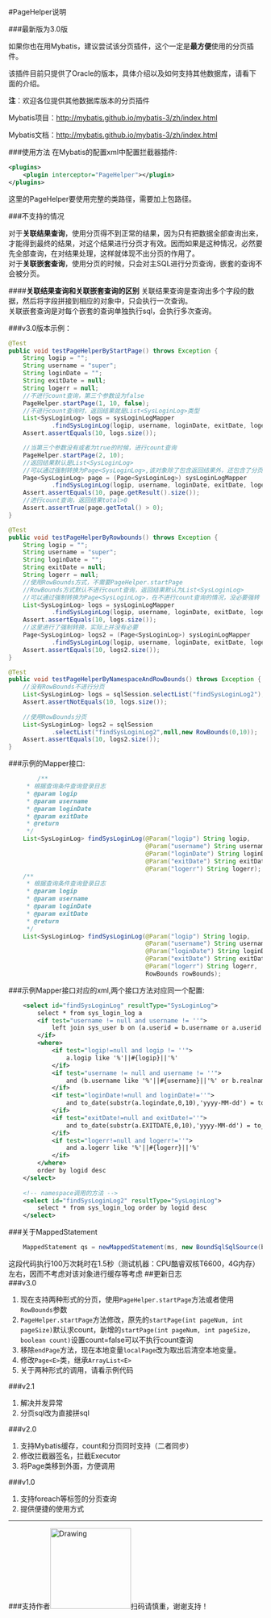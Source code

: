 #PageHelper说明  

###最新版为3.0版  

如果你也在用Mybatis，建议尝试该分页插件，这个一定是<b>最方便</b>使用的分页插件。  

该插件目前只提供了Oracle的版本，具体介绍以及如何支持其他数据库，请看下面的介绍。  

**注**：欢迎各位提供其他数据库版本的分页插件  

Mybatis项目：http://mybatis.github.io/mybatis-3/zh/index.html

Mybatis文档：http://mybatis.github.io/mybatis-3/zh/index.html

###使用方法
在Mybatis的配置xml中配置拦截器插件:    
```xml
<plugins>
	<plugin interceptor="PageHelper"></plugin>
</plugins>
```   
这里的PageHelper要使用完整的类路径，需要加上包路径。


###不支持的情况   

对于**关联结果查询**，使用分页得不到正常的结果，因为只有把数据全部查询出来，才能得到最终的结果，对这个结果进行分页才有效。因而如果是这种情况，必然要先全部查询，在对结果处理，这样就体现不出分页的作用了。   
对于**关联嵌套查询**，使用分页的时候，只会对主SQL进行分页查询，嵌套的查询不会被分页。   
   
####**关联结果查询和关联嵌套查询的区别**
关联结果查询是查询出多个字段的数据，然后将字段拼接到相应的对象中，只会执行一次查询。  
关联嵌套查询是对每个嵌套的查询单独执行sql，会执行多次查询。

###v3.0版本示例：
```java
@Test
public void testPageHelperByStartPage() throws Exception {
    String logip = "";
    String username = "super";
    String loginDate = "";
    String exitDate = null;
    String logerr = null;
    //不进行count查询，第三个参数设为false
    PageHelper.startPage(1, 10, false);
    //不进行count查询时，返回结果就是List<SysLoginLog>类型
    List<SysLoginLog> logs = sysLoginLogMapper
            .findSysLoginLog(logip, username, loginDate, exitDate, logerr);
    Assert.assertEquals(10, logs.size());

    //当第三个参数没有或者为true的时候，进行count查询
    PageHelper.startPage(2, 10);
    //返回结果默认是List<SysLoginLog>
    //可以通过强制转换为Page<SysLoginLog>,该对象除了包含返回结果外，还包含了分页信息
    Page<SysLoginLog> page = (Page<SysLoginLog>) sysLoginLogMapper
            .findSysLoginLog(logip, username, loginDate, exitDate, logerr);
    Assert.assertEquals(10, page.getResult().size());
    //进行count查询，返回结果total>0
    Assert.assertTrue(page.getTotal() > 0);
}

@Test
public void testPageHelperByRowbounds() throws Exception {
    String logip = "";
    String username = "super";
    String loginDate = "";
    String exitDate = null;
    String logerr = null;
    //使用RowBounds方式，不需要PageHelper.startPage
    //RowBounds方式默认不进行count查询，返回结果默认为List<SysLoginLog>
    //可以通过强制转换为Page<SysLoginLog>，在不进行count查询的情况，没必要强转
    List<SysLoginLog> logs = sysLoginLogMapper
            .findSysLoginLog(logip, username, loginDate, exitDate, logerr, new RowBounds(0, 10));
    Assert.assertEquals(10, logs.size());
    //这里进行了强制转换，实际上并没有必要
    Page<SysLoginLog> logs2 = (Page<SysLoginLog>) sysLoginLogMapper
            .findSysLoginLog(logip, username, loginDate, exitDate, logerr, new RowBounds(0, 10));
    Assert.assertEquals(10, logs2.size());
}

@Test
public void testPageHelperByNamespaceAndRowBounds() throws Exception {
    //没有RowBounds不进行分页
    List<SysLoginLog> logs = sqlSession.selectList("findSysLoginLog2");
    Assert.assertNotEquals(10, logs.size());
    
    //使用RowBounds分页
    List<SysLoginLog> logs2 = sqlSession
            .selectList("findSysLoginLog2",null,new RowBounds(0,10));
    Assert.assertEquals(10, logs2.size());
}
```
###示例的Mapper接口:  
```java
        /**
     * 根据查询条件查询登录日志
     * @param logip
     * @param username
     * @param loginDate
     * @param exitDate
     * @return
     */
    List<SysLoginLog> findSysLoginLog(@Param("logip") String logip,
                                      @Param("username") String username,
                                      @Param("loginDate") String loginDate,
                                      @Param("exitDate") String exitDate,
                                      @Param("logerr") String logerr);
    /**
     * 根据查询条件查询登录日志
     * @param logip
     * @param username
     * @param loginDate
     * @param exitDate
     * @return
     */
    List<SysLoginLog> findSysLoginLog(@Param("logip") String logip,
                                      @Param("username") String username,
                                      @Param("loginDate") String loginDate,
                                      @Param("exitDate") String exitDate,
                                      @Param("logerr") String logerr,
                                      RowBounds rowBounds);
```
    
###示例Mapper接口对应的xml,两个接口方法对应同一个配置:    
```xml
    <select id="findSysLoginLog" resultType="SysLoginLog">
        select * from sys_login_log a
        <if test="username != null and username != ''">
            left join sys_user b on (a.userid = b.username or a.userid = b.userid)
        </if>
        <where>
            <if test="logip!=null and logip != ''">
                a.logip like '%'||#{logip}||'%'
            </if>
            <if test="username != null and username != ''">
                and (b.username like '%'||#{username}||'%' or b.realname like '%'||#{username}||'%')
            </if>
            <if test="loginDate!=null and loginDate!=''">
                and to_date(substr(a.logindate,0,10),'yyyy-MM-dd') = to_date(#{loginDate},'yyyy-MM-dd')
            </if>
            <if test="exitDate!=null and exitDate!=''">
                and to_date(substr(a.EXITDATE,0,10),'yyyy-MM-dd') = to_date(#{exitDate},'yyyy-MM-dd')
            </if>
            <if test="logerr!=null and logerr!=''">
                and a.logerr like '%'||#{logerr}||'%'
            </if>
        </where>
        order by logid desc
    </select>
    
    <!-- namespace调用的方法 -->
    <select id="findSysLoginLog2" resultType="SysLoginLog">
        select * from sys_login_log order by logid desc
    </select>
```
###关于MappedStatement  
```java
    MappedStatement qs = newMappedStatement(ms, new BoundSqlSqlSource(boundSql));
```
这段代码执行100万次耗时在1.5秒（测试机器：CPU酷睿双核T6600，4G内存）左右，因而不考虑对该对象进行缓存等考虑
##更新日志   
###v3.0
1. 现在支持两种形式的分页，使用```PageHelper.startPage```方法或者使用```RowBounds```参数  
2. ```PageHelper.startPage```方法修改，原先的```startPage(int pageNum, int pageSize)```默认求count，新增的```startPage(int pageNum, int pageSize, boolean count)```设置count=false可以不执行count查询  
3. 移除```endPage```方法，现在本地变量```localPage```改为取出后清空本地变量。
4. 修改```Page<E>```类，继承```ArrayList<E>```
5. 关于两种形式的调用，请看示例代码   
    
###v2.1    
1. 解决并发异常
2. 分页sql改为直接拼sql    

###v2.0  

1. 支持Mybatis缓存，count和分页同时支持（二者同步）  
2. 修改拦截器签名，拦截Executor
3. 将Page<E>类移到外面，方便调用

###v1.0  
1. 支持foreach等标签的分页查询
2. 提供便捷的使用方式

----------
###支持作者<img src="https://tfsimg.alipay.com/images/mobilecodec/T1mShdXo4fXXXXXXXX" alt="Drawing" width="160px"/>扫码请慎重，谢谢支持！
